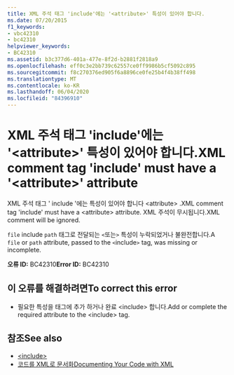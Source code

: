 ```yaml
---
title: XML 주석 태그 'include'에는 '<attribute>' 특성이 있어야 합니다.
ms.date: 07/20/2015
f1_keywords:
- vbc42310
- bc42310
helpviewer_keywords:
- BC42310
ms.assetid: b3c377d6-401a-477e-8f2d-b2881f2818a9
ms.openlocfilehash: eff0c3e2bb739c62557ce0ff9986b5cf5092c895
ms.sourcegitcommit: f8c270376ed905f6a8896ce0fe25b4f4b38ff498
ms.translationtype: MT
ms.contentlocale: ko-KR
ms.lasthandoff: 06/04/2020
ms.locfileid: "84396910"
---
```

# <a name="xml-comment-tag-include-must-have-a-attribute-attribute"></a><span data-ttu-id="3895c-102">XML 주석 태그 'include'에는 '\<attribute>' 특성이 있어야 합니다.</span><span class="sxs-lookup"><span data-stu-id="3895c-102">XML comment tag 'include' must have a '\<attribute>' attribute</span></span>
<span data-ttu-id="3895c-103">XML 주석 태그 ' include '에는 특성이 있어야 합니다 \<attribute> .</span><span class="sxs-lookup"><span data-stu-id="3895c-103">XML comment tag 'include' must have a \<attribute> attribute.</span></span> <span data-ttu-id="3895c-104">XML 주석이 무시됩니다.</span><span class="sxs-lookup"><span data-stu-id="3895c-104">XML comment will be ignored.</span></span>  
  
 <span data-ttu-id="3895c-105">`file` include `path` 태그로 전달되는 `<`또는`>` 특성이 누락되었거나 불완전합니다.</span><span class="sxs-lookup"><span data-stu-id="3895c-105">A `file` or `path` attribute, passed to the `<`include`>` tag, was missing or incomplete.</span></span>  
  
 <span data-ttu-id="3895c-106">**오류 ID:** BC42310</span><span class="sxs-lookup"><span data-stu-id="3895c-106">**Error ID:** BC42310</span></span>  
  
## <a name="to-correct-this-error"></a><span data-ttu-id="3895c-107">이 오류를 해결하려면</span><span class="sxs-lookup"><span data-stu-id="3895c-107">To correct this error</span></span>  
  
- <span data-ttu-id="3895c-108">필요한 특성을 태그에 추가 하거나 완료 \<include> 합니다.</span><span class="sxs-lookup"><span data-stu-id="3895c-108">Add or complete the required attribute to the \<include> tag.</span></span>  
  
## <a name="see-also"></a><span data-ttu-id="3895c-109">참조</span><span class="sxs-lookup"><span data-stu-id="3895c-109">See also</span></span>

- [\<include>](../language-reference/xmldoc/include.md)
- [<span data-ttu-id="3895c-110">코드를 XML로 문서화</span><span class="sxs-lookup"><span data-stu-id="3895c-110">Documenting Your Code with XML</span></span>](../programming-guide/program-structure/documenting-your-code-with-xml.md)
